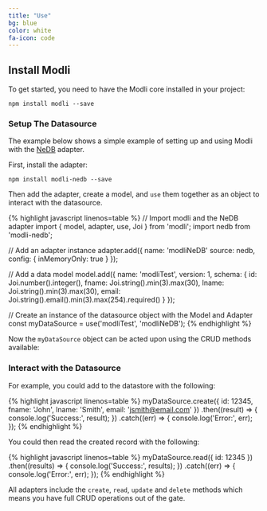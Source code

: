 ```yaml
---
title: "Use"
bg: blue
color: white
fa-icon: code
---
```


## Install Modli

To get started, you need to have the Modli core installed in your project:

```
npm install modli --save
```

### Setup The Datasource

The example below shows a simple example of setting up and using Modli
with the [NeDB](https://github.com/node-modli/modli-nedb) adapter.

First, install the adapter:

```
npm install modli-nedb --save
```

Then add the adapter, create a model, and `use` them together as an object
to interact with the datasource.

{% highlight javascript linenos=table %}
// Import modli and the NeDB adapter
import { model, adapter, use, Joi } from 'modli';
import nedb from 'modli-nedb';

// Add an adapter instance
adapter.add({
  name: 'modliNeDB'
  source: nedb,
  config: {
    inMemoryOnly: true
  }
});

// Add a data model
model.add({
  name: 'modliTest',
  version: 1,
  schema: {
    id: Joi.number().integer(),
    fname: Joi.string().min(3).max(30),
    lname: Joi.string().min(3).max(30),
    email: Joi.string().email().min(3).max(254).required()
  }
});

// Create an instance of the datasource object with the Model and Adapter
const myDataSource = use('modliTest', 'modliNeDB');
{% endhighlight %}

Now the `myDataSource` object can be acted upon using the CRUD methods available:

### Interact with the Datasource

For example, you could add to the datastore with the following:

{% highlight javascript linenos=table %}
myDataSource.create({
    id: 12345,
    fname: 'John',
    lname: 'Smith',
    email: 'jsmith@email.com'
  })
  .then((result) => {
    console.log('Success:', result);
  })
  .catch((err) => {
    console.log('Error:', err);
  });
{% endhighlight %}

You could then read the created record with the following:

{% highlight javascript linenos=table %}
myDataSource.read({ id: 12345 })
  .then((results) => {
    console.log('Success:', results);
  })
  .catch((err) => {
    console.log('Error:', err);
  });
{% endhighlight %}

All adapters include the `create`, `read`, `update` and `delete` methods
which means you have full CRUD operations out of the gate.

